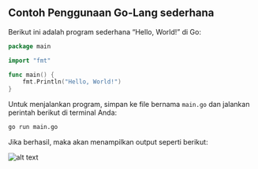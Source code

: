 ## Contoh Penggunaan Go-Lang sederhana

Berikut ini adalah program sederhana “Hello, World!” di Go:

```go
package main

import "fmt"

func main() {
    fmt.Println("Hello, World!")
}
```
Untuk menjalankan program, simpan ke file bernama `main.go` dan jalankan perintah berikut di terminal Anda:
```sh
go run main.go
```
Jika berhasil, maka akan menampilkan output seperti berikut:

![alt text](3.png)
